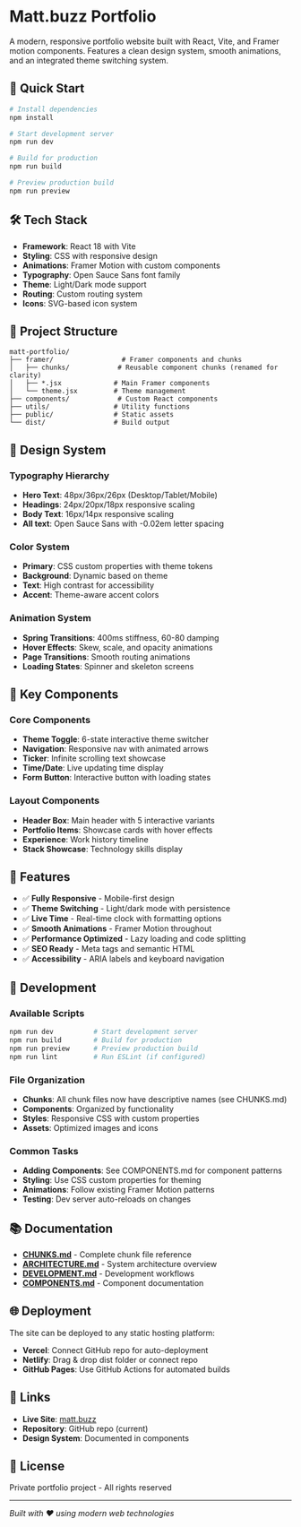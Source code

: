 # Matt.buzz Portfolio

A modern, responsive portfolio website built with React, Vite, and Framer motion components. Features a clean design system, smooth animations, and an integrated theme switching system.

## 🚀 Quick Start

```bash
# Install dependencies
npm install

# Start development server
npm run dev

# Build for production
npm run build

# Preview production build
npm run preview
```

## 🛠 Tech Stack

- **Framework**: React 18 with Vite
- **Styling**: CSS with responsive design
- **Animations**: Framer Motion with custom components
- **Typography**: Open Sauce Sans font family
- **Theme**: Light/Dark mode support
- **Routing**: Custom routing system
- **Icons**: SVG-based icon system

## 📁 Project Structure

```
matt-portfolio/
├── framer/                 # Framer components and chunks
│   ├── chunks/            # Reusable component chunks (renamed for clarity)
│   ├── *.jsx             # Main Framer components
│   └── theme.jsx         # Theme management
├── components/            # Custom React components
├── utils/                # Utility functions
├── public/               # Static assets
└── dist/                 # Build output
```

## 🎨 Design System

### Typography Hierarchy
- **Hero Text**: 48px/36px/26px (Desktop/Tablet/Mobile)
- **Headings**: 24px/20px/18px responsive scaling
- **Body Text**: 16px/14px responsive scaling
- **All text**: Open Sauce Sans with -0.02em letter spacing

### Color System
- **Primary**: CSS custom properties with theme tokens
- **Background**: Dynamic based on theme
- **Text**: High contrast for accessibility
- **Accent**: Theme-aware accent colors

### Animation System
- **Spring Transitions**: 400ms stiffness, 60-80 damping
- **Hover Effects**: Skew, scale, and opacity animations
- **Page Transitions**: Smooth routing animations
- **Loading States**: Spinner and skeleton screens

## 🧩 Key Components

### Core Components
- **Theme Toggle**: 6-state interactive theme switcher
- **Navigation**: Responsive nav with animated arrows
- **Ticker**: Infinite scrolling text showcase
- **Time/Date**: Live updating time display
- **Form Button**: Interactive button with loading states

### Layout Components
- **Header Box**: Main header with 5 interactive variants
- **Portfolio Items**: Showcase cards with hover effects
- **Experience**: Work history timeline
- **Stack Showcase**: Technology skills display

## 🎯 Features

- ✅ **Fully Responsive** - Mobile-first design
- ✅ **Theme Switching** - Light/dark mode with persistence
- ✅ **Live Time** - Real-time clock with formatting options
- ✅ **Smooth Animations** - Framer Motion throughout
- ✅ **Performance Optimized** - Lazy loading and code splitting
- ✅ **SEO Ready** - Meta tags and semantic HTML
- ✅ **Accessibility** - ARIA labels and keyboard navigation

## 🔧 Development

### Available Scripts
```bash
npm run dev          # Start development server
npm run build        # Build for production
npm run preview      # Preview production build
npm run lint         # Run ESLint (if configured)
```

### File Organization
- **Chunks**: All chunk files now have descriptive names (see CHUNKS.md)
- **Components**: Organized by functionality
- **Styles**: Responsive CSS with custom properties
- **Assets**: Optimized images and icons

### Common Tasks
- **Adding Components**: See COMPONENTS.md for component patterns
- **Styling**: Use CSS custom properties for theming
- **Animations**: Follow existing Framer Motion patterns
- **Testing**: Dev server auto-reloads on changes

## 📚 Documentation

- **[CHUNKS.md](./CHUNKS.md)** - Complete chunk file reference
- **[ARCHITECTURE.md](./ARCHITECTURE.md)** - System architecture overview
- **[DEVELOPMENT.md](./DEVELOPMENT.md)** - Development workflows
- **[COMPONENTS.md](./COMPONENTS.md)** - Component documentation

## 🌐 Deployment

The site can be deployed to any static hosting platform:

- **Vercel**: Connect GitHub repo for auto-deployment
- **Netlify**: Drag & drop dist folder or connect repo
- **GitHub Pages**: Use GitHub Actions for automated builds

## 🔗 Links

- **Live Site**: [matt.buzz](https://matt.buzz)
- **Repository**: GitHub repo (current)
- **Design System**: Documented in components

## 📄 License

Private portfolio project - All rights reserved

---

*Built with ❤️ using modern web technologies*